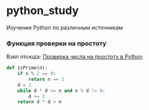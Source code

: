 # python_study
Изучение Python по различным источникам

### Функция проверки на простоту
Взял отсюда: [Проверка числа на простоту в Python](https://foxford.ru/wiki/informatika/proverka-chisla-na-prostotu-v-python)
```python
def isPrime(n):
    if n % 2 == 0:
        return n == 2
    d = 3
    while d * d <= n and n % d != 0:
        d += 2
    return d * d > n
```
